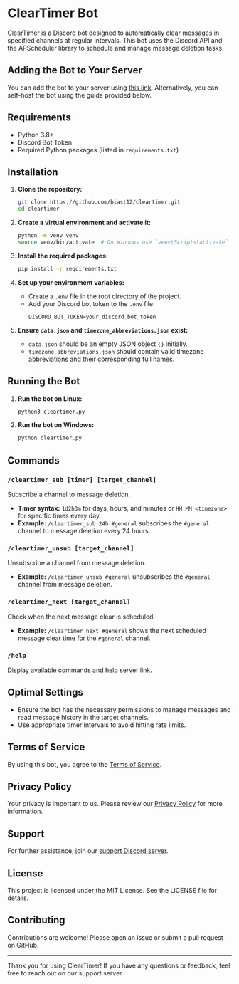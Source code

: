 # ClearTimer Bot

ClearTimer is a Discord bot designed to automatically clear messages in specified channels at regular intervals. This bot uses the Discord API and the APScheduler library to schedule and manage message deletion tasks.

## Adding the Bot to Your Server

You can add the bot to your server using [this link](https://discord.com/oauth2/authorize?client_id=1290353946308775987&permissions=76800&integration_type=0&scope=bot). Alternatively, you can self-host the bot using the guide provided below.

## Requirements

- Python 3.8+
- Discord Bot Token
- Required Python packages (listed in `requirements.txt`)

## Installation

1. **Clone the repository:**
    ```sh
    git clone https://github.com/biast12/cleartimer.git
    cd cleartimer
    ```

2. **Create a virtual environment and activate it:**
    ```sh
    python -m venv venv
    source venv/bin/activate  # On Windows use `venv\Scripts\activate`
    ```

3. **Install the required packages:**
    ```sh
    pip install -r requirements.txt
    ```

4. **Set up your environment variables:**
    - Create a `.env` file in the root directory of the project.
    - Add your Discord bot token to the `.env` file:
      ```env
      DISCORD_BOT_TOKEN=your_discord_bot_token
      ```

5. **Ensure `data.json` and `timezone_abbreviations.json` exist:**
    - `data.json` should be an empty JSON object `{}` initially.
    - `timezone_abbreviations.json` should contain valid timezone abbreviations and their corresponding full names.

## Running the Bot

1. **Run the bot on Linux:**
    ```sh
    python3 cleartimer.py
    ```

2. **Run the bot on Windows:**
    ```sh
    python cleartimer.py
    ```

## Commands

### `/cleartimer_sub [timer] [target_channel]`
Subscribe a channel to message deletion.

- **Timer syntax:** `1d2h3m` for days, hours, and minutes or `HH:MM <timezone>` for specific times every day.
- **Example:** `/cleartimer_sub 24h #general` subscribes the `#general` channel to message deletion every 24 hours.

### `/cleartimer_unsub [target_channel]`
Unsubscribe a channel from message deletion.

- **Example:** `/cleartimer_unsub #general` unsubscribes the `#general` channel from message deletion.

### `/cleartimer_next [target_channel]`
Check when the next message clear is scheduled.

- **Example:** `/cleartimer_next #general` shows the next scheduled message clear time for the `#general` channel.

### `/help`
Display available commands and help server link.

## Optimal Settings

- Ensure the bot has the necessary permissions to manage messages and read message history in the target channels.
- Use appropriate timer intervals to avoid hitting rate limits.

## Terms of Service

By using this bot, you agree to the [Terms of Service](https://biast12.info/cleartimer/termsofservice).

## Privacy Policy

Your privacy is important to us. Please review our [Privacy Policy](https://biast12.info/cleartimer/privacypolicy) for more information.

## Support

For further assistance, join our [support Discord server](https://discord.com/invite/ERFffj9Qs7).

## License

This project is licensed under the MIT License. See the LICENSE file for details.

## Contributing

Contributions are welcome! Please open an issue or submit a pull request on GitHub.

---

Thank you for using ClearTimer! If you have any questions or feedback, feel free to reach out on our support server.